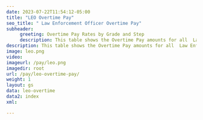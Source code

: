 ```yaml
---
date: 2023-07-22T11:54:12-05:00
title: "LEO Overtime Pay"
seo_title: " Law Enforcement Officer Overtime Pay"
subheader:
     greeting: Overtime Pay Rates by Grade and Step
     description: This table shows the Overtime Pay amounts for all  Law Enforcement Officer  employees 
description: This table shows the Overtime Pay amounts for all  Law Enforcement Officer  employees
image: leo.png
video: 
imageurl: /pay/leo.png
imagedir: root
url: /pay/leo-overtime-pay/
weight: 1
layout: gs
data: leo-overtime
data2: index
xml: 

---
```

